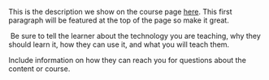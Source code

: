 This is the description we show on the course page [here](https://lab.github.com/DianaGO98/mi-aplicacion-movil). This first paragraph will be featured at the top of the page so make it great.
​

​
Be sure to tell the learner about the technology you are teaching, why they should learn it, how they can use it, and what you will teach them.
​


Include information on how they can reach you for questions about the content or course. 